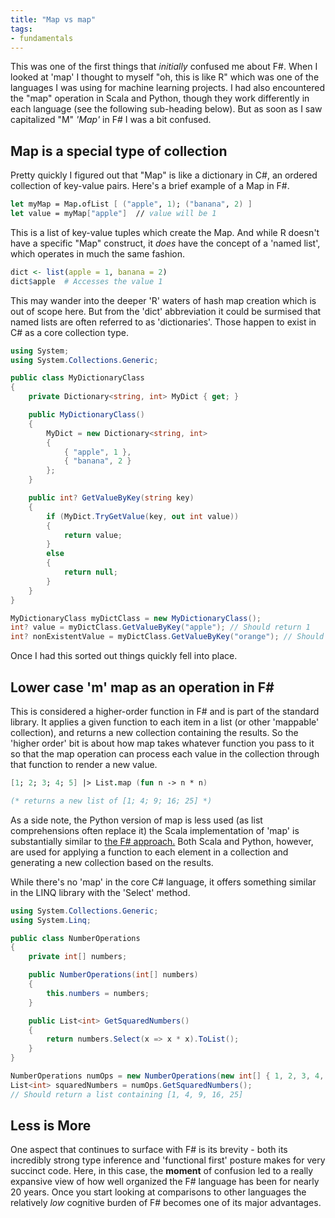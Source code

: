 ```yaml
---
title: "Map vs map"
tags:
- fundamentals
---
```

This was one of the first things that *initially* confused me about F#. When I looked at 'map' I thought to myself "oh, this is like R" which was one of the languages I was using for machine learning projects. I had also encountered the "map" operation in Scala and Python, though they work differently in each language (see the following sub-heading below). But as soon as I saw capitalized "M" *'Map'* in F# I was a bit confused. 

## Map is a special type of collection

Pretty quickly I figured out that "Map" is like a dictionary in C#, an ordered collection of key-value pairs. Here's a brief example of a Map in F#.

```fsharp {title="F# Map creation and value access", linenos=false}
let myMap = Map.ofList [ ("apple", 1); ("banana", 2) ]
let value = myMap["apple"]  // value will be 1
```

This is a list of key-value tuples which create the Map. And while R doesn't have a specific "Map" construct, it *does* have the concept of a 'named list', which operates in much the same fashion.

```r {title="R named list creation and value access", linenos=false}
dict <- list(apple = 1, banana = 2)
dict$apple  # Accesses the value 1
```

This may wander into the deeper 'R' waters of hash map creation which is out of scope here. But from the 'dict' abbreviation it could be surmised that named lists are often referred to as 'dictionaries'. Those happen to exist in C# as a core collection type.

```csharp {title="C# Dictionary creation and value access", linenos=false}
using System;
using System.Collections.Generic;

public class MyDictionaryClass
{
    private Dictionary<string, int> MyDict { get; }

    public MyDictionaryClass()
    {
        MyDict = new Dictionary<string, int>
        {
            { "apple", 1 },
            { "banana", 2 }
        };
    }

    public int? GetValueByKey(string key)
    {
        if (MyDict.TryGetValue(key, out int value))
        {
            return value;
        }
        else
        {
            return null;
        }
    }
}

MyDictionaryClass myDictClass = new MyDictionaryClass();
int? value = myDictClass.GetValueByKey("apple"); // Should return 1
int? nonExistentValue = myDictClass.GetValueByKey("orange"); // Should return null
```

Once I had this sorted out things quickly fell into place.

## Lower case 'm' map as an operation in F#

This is considered a higher-order function in F# and is part of the standard library. It applies a given function to each item in a list (or other 'mappable' collection), and returns a new collection containing the results. So the 'higher order' bit is about how map takes whatever function you pass to it so that the map operation can process each value in the collection through that function to render a new value.

```fsharp {title="F# map operation over a list of integers", linenos=false}
[1; 2; 3; 4; 5] |> List.map (fun n -> n * n)

(* returns a new list of [1; 4; 9; 16; 25] *)
```

As a side note, the Python version of map is less used (as list comprehensions often replace it) the Scala implementation of 'map' is substantially similar to [the F# approach.](https://fsharp.github.io/fsharp-core-docs/reference/fsharp-collections-mapmodule.html) Both Scala and Python, however, are used for applying a function to each element in a collection and generating a new collection based on the results.

While there's no 'map' in the core C# language, it offers something similar in the LINQ library with the 'Select' method.

```csharp {title="C# operation over a list of individual values", linenos=false}
using System.Collections.Generic;
using System.Linq;

public class NumberOperations
{
    private int[] numbers;

    public NumberOperations(int[] numbers)
    {
        this.numbers = numbers;
    }

    public List<int> GetSquaredNumbers()
    {
        return numbers.Select(x => x * x).ToList();
    }
}

NumberOperations numOps = new NumberOperations(new int[] { 1, 2, 3, 4, 5 });
List<int> squaredNumbers = numOps.GetSquaredNumbers(); 
// Should return a list containing [1, 4, 9, 16, 25]

```

## Less is More

One aspect that continues to surface with F# is its brevity - both its incredibly strong type inference and 'functional first' posture makes for very succinct code. Here, in this case, the **moment** of confusion led to a really expansive view of how well organized the F# language has been for nearly 20 years. Once you start looking at comparisons to other languages the relatively *low* cognitive burden of F# becomes one of its major advantages.
